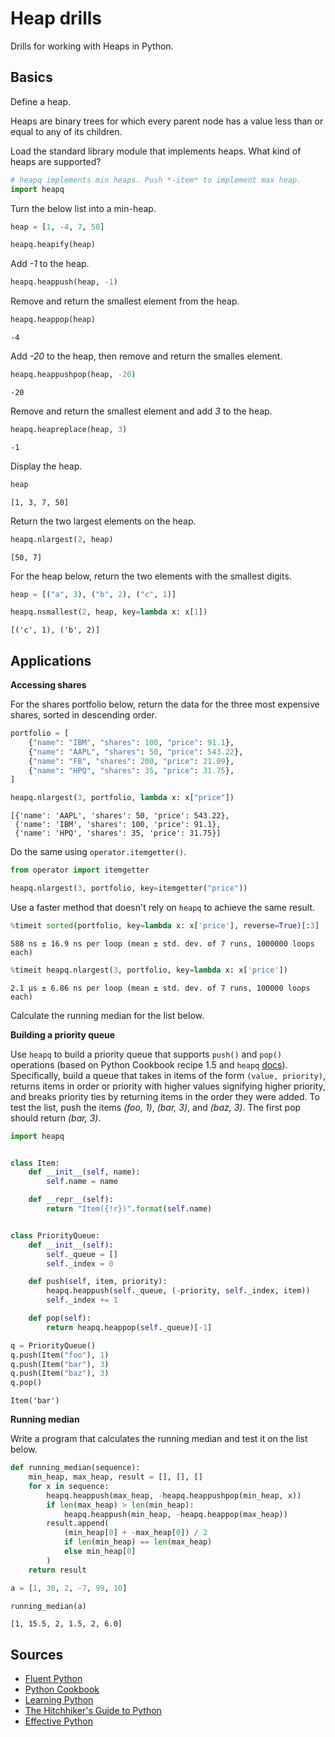# Heap drills



Drills for working with Heaps in Python.

## Basics

Define a heap.

Heaps are binary trees for which every parent node has a value less than or equal to any of its children.

Load the standard library module that implements heaps. What kind of heaps are supported?

``` python
# heapq implements min heaps. Push *-item* to implement max heap.
import heapq
```

Turn the below list into a min-heap.

``` python
heap = [1, -4, 7, 50]
```

``` python
heapq.heapify(heap)
```

Add *-1* to the heap.

``` python
heapq.heappush(heap, -1)
```

Remove and return the smallest element from the heap.

``` python
heapq.heappop(heap)
```

    -4

Add *-20* to the heap, then remove and return the smalles element.

``` python
heapq.heappushpop(heap, -20)
```

    -20

Remove and return the smallest element and add *3* to the heap.

``` python
heapq.heapreplace(heap, 3)
```

    -1

Display the heap.

``` python
heap
```

    [1, 3, 7, 50]

Return the two largest elements on the heap.

``` python
heapq.nlargest(2, heap)
```

    [50, 7]

For the heap below, return the two elements with the smallest digits.

``` python
heap = [("a", 3), ("b", 2), ("c", 1)]
```

``` python
heapq.nsmallest(2, heap, key=lambda x: x[1])
```

    [('c', 1), ('b', 2)]

## Applications

**Accessing shares**

For the shares portfolio below, return the data for the three most expensive shares, sorted in descending order.

``` python
portfolio = [
    {"name": "IBM", "shares": 100, "price": 91.1},
    {"name": "AAPL", "shares": 50, "price": 543.22},
    {"name": "FB", "shares": 200, "price": 21.09},
    {"name": "HPQ", "shares": 35, "price": 31.75},
]
```

``` python
heapq.nlargest(3, portfolio, lambda x: x["price"])
```

    [{'name': 'AAPL', 'shares': 50, 'price': 543.22},
     {'name': 'IBM', 'shares': 100, 'price': 91.1},
     {'name': 'HPQ', 'shares': 35, 'price': 31.75}]

Do the same using `operator.itemgetter()`.

``` python
from operator import itemgetter

heapq.nlargest(3, portfolio, key=itemgetter("price"))
```

Use a faster method that doesn't rely on `heapq` to achieve the same result.

``` python
%timeit sorted(portfolio, key=lambda x: x['price'], reverse=True)[:3]
```

    588 ns ± 16.9 ns per loop (mean ± std. dev. of 7 runs, 1000000 loops each)

``` python
%timeit heapq.nlargest(3, portfolio, key=lambda x: x['price'])
```

    2.1 µs ± 6.86 ns per loop (mean ± std. dev. of 7 runs, 100000 loops each)

Calculate the running median for the list below.

**Building a priority queue**

Use `heapq` to build a priority queue that supports `push()` and `pop()` operations (based on Python Cookbook recipe 1.5 and `heapq` [docs](https://docs.python.org/3/library/heapq.html)). Specifically, build a queue that takes in items of the form `(value, priority)`, returns items in order or priority with higher values signifying higher priority, and breaks priority ties by returning items in the order they were added. To test the list, push the items *(foo, 1)*, *(bar, 3)*, and *(baz, 3)*. The first pop should return *(bar, 3)*.

``` python
import heapq


class Item:
    def __init__(self, name):
        self.name = name

    def __repr__(self):
        return "Item({!r})".format(self.name)


class PriorityQueue:
    def __init__(self):
        self._queue = []
        self._index = 0

    def push(self, item, priority):
        heapq.heappush(self._queue, (-priority, self._index, item))
        self._index += 1

    def pop(self):
        return heapq.heappop(self._queue)[-1]
```

``` python
q = PriorityQueue()
q.push(Item("foo"), 1)
q.push(Item("bar"), 3)
q.push(Item("baz"), 3)
q.pop()
```

    Item('bar')

**Running median**

Write a program that calculates the running median and test it on the list below.

``` python
def running_median(sequence):
    min_heap, max_heap, result = [], [], []
    for x in sequence:
        heapq.heappush(max_heap, -heapq.heappushpop(min_heap, x))
        if len(max_heap) > len(min_heap):
            heapq.heappush(min_heap, -heapq.heappop(max_heap))
        result.append(
            (min_heap[0] + -max_heap[0]) / 2
            if len(min_heap) == len(max_heap)
            else min_heap[0]
        )
    return result
```

``` python
a = [1, 30, 2, -7, 99, 10]

running_median(a)
```

    [1, 15.5, 2, 1.5, 2, 6.0]

## Sources

-   [Fluent Python](https://www.oreilly.com/library/view/fluent-python/9781491946237/)
-   [Python Cookbook](https://www.oreilly.com/library/view/python-cookbook-3rd/9781449357337/)
-   [Learning Python](https://www.oreilly.com/library/view/learning-python-5th/9781449355722/)
-   [The Hitchhiker's Guide to Python](https://docs.python-guide.org/writing/structure/)
-   [Effective Python](https://effectivepython.com)

